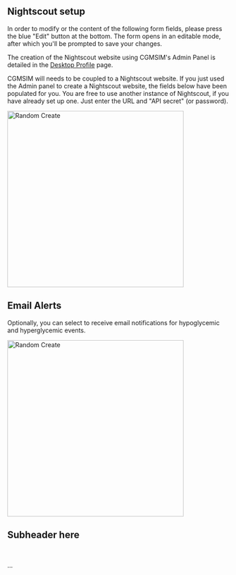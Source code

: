 ## Nightscout setup
In order to modify or the content of the following form fields, please press the blue "Edit" button at the bottom. The form opens in an editable mode, after which you'll be prompted to save your changes.

The creation of the Nightscout website using CGMSIM's Admin Panel is detailed in the [Desktop Profile](profile/profile-desktop.md) page.

CGMSIM will needs to be coupled to a Nightscout website. If you just used the Admin panel to create a Nightscout website, the fields below have been populated for you. You are free to use another instance of Nightscout, if you have already set up one. Just enter the URL and "API secret" (or password).

<img src="/img/profile_mobile_NS.jpg" alt="Random Create" width="400"/>

## Email Alerts
Optionally, you can select to receive email notifications for hypoglycemic and hyperglycemic events.

<img src="/img/alert.jpg" alt="Random Create" width="400"/>

## Subheader here

<br>

...